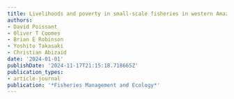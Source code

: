 ```yaml
---
title: Livelihoods and poverty in small-scale fisheries in western Amazonia
authors:
- David Poissant
- Oliver T Coomes
- Brian E Robinson
- Yoshito Takasaki
- Christian Abizaid
date: '2024-01-01'
publishDate: '2024-11-17T21:15:18.718665Z'
publication_types:
- article-journal
publication: '*Fisheries Management and Ecology*'
---
```

